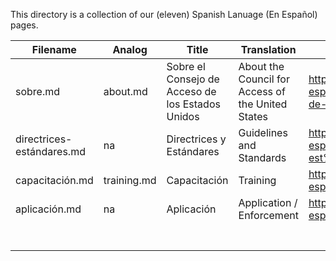 This directory is a collection of our (eleven) Spanish Lanuage (En Español) pages.

| Filename | Analog | Title | Translation | Legacy URL | 
| --- | --- | --- | --- | --- |
| sobre.md | about.md | Sobre el Consejo de Acceso de los Estados Unidos | About the Council for Access of the United States | https://www.access-board.gov/en-espa%C3%B1ol/sobre-el-consejo-de-acceso | |
| directrices-estándares.md | na | Directrices y Estándares | Guidelines and Standards | https://www.access-board.gov/en-espa%C3%B1ol/directrices-y-est%C3%A1ndares | no close analog |
| capacitación.md | training.md | Capacitación | Training | https://www.access-board.gov/en-espa%C3%B1ol/capacitaci%C3%B3n |
| aplicación.md | na | Aplicación | Application / Enforcement | https://www.access-board.gov/en-espa%C3%B1ol/aplicaci%C3%B3n |
|  |  |  |  |  |
|  |  |  |  |  |
|  |  |  |  |  |
|  |  |  |  |  |
|  |  |  |  |  |
|  |  |  |  |  |
|  |  |  |  |  |
